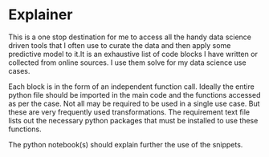 <h1> Explainer</h1>

This is a one stop destination for me to access all the handy data science driven tools that I often use to curate the data and then apply some predictive model to it.It is an exhaustive list of code blocks I have written or collected from online sources. I use them solve for my data science use cases. 

Each block is in the form of an independent function call. Ideally the entire python file should be imported in the main code and the functions accessed as per the case. Not all may be required to be used in a single use case. But these are very frequently used transformations. The requirement text file lists out the necessary python packages that must be installed to use these functions.

The python notebook(s) should explain further the use of the snippets.
